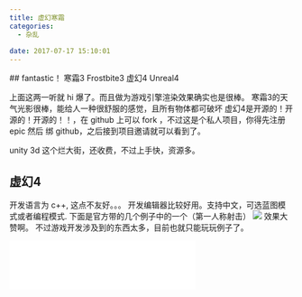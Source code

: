 ```yaml
---
title: 虚幻寒霜
categories:
  - 杂乱
 
date: 2017-07-17 15:10:01
---
```

<p></p>
<!-- more -->
## fantastic！
寒霜3 Frostbite3
虚幻4 Unreal4

上面这两一听就 hi 爆了。而且做为游戏引擎渲染效果确实也是很棒。
寒霜3的天气光影很棒，能给人一种很舒服的感觉，且所有物体都可破坏
虚幻4是开源的！开源的！开源的！！，在 github 上可以 fork ，不过这是个私人项目，你得先注册 epic 然后 绑 github，之后接到项目邀请就可以看到了。

unity 3d
这个烂大街，还收费，不过上手快，资源多。

## 虚幻4
开发语言为 c++, 这点不友好。。。
开发编辑器比较好用。支持中文，可选蓝图模式或者编程模式.
下面是官方带的几个例子中的一个（第一人称射击）
<img src="http://olti9qjwg.bkt.clouddn.com/qiniu/img/photos/unreal.png-reduce">
效果大赞啊。
不过游戏开发涉及到的东西太多，目前也就只能玩玩例子了。








<iframe frameborder="no" border="0" marginwidth="0" marginheight="0" width=330 height=86 src="//music.163.com/outchain/player?type=2&id=26562723&auto=1&height=66"></iframe>